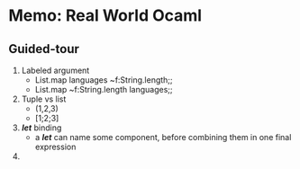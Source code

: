 # Memo: Real World Ocaml

## Guided-tour

1. Labeled argument
   - List.map languages ~f:String.length;;
   - List.map ~f:String.length languages;;
2. Tuple vs list
   - (1,2,3)
   - [1;2;3]
3. ***let*** binding
   - a ***let*** can name some component, before combining them in one final expression
4. 